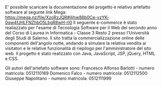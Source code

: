E' possibile scaricare la documentazione del progetto e relativo artefatto software al segunte link Mega: https://mega.nz/file/XzoRzJQR#jIihw88b0Ce-vzYK-0qw4fJHLFNZhbO5LbgR8wH-rI0
Il seguente e-commerce è stato realiazzato per l'esame di Tecnologia Software per il Web del secondo anno del Corso di Laurea in Informatica - Classe 3 Resto 2 
presso l'Università degli Studi di Salerno. Il sito tratta la commercializzazione online delle componenti dell'angolo notte, andando a simulare la relativa vendita 
ai visitatori e le relative funzionalità di riepilogo per l'amministratore del sito web. 
Il progetto è stato realizzato con Java, JavaScript, JSP, jQuery, HTML e CSS.


Gli autori dell'artefatto software sono: 
Francesco Alfonso Barlotti - numero matricola: 0512110169 
Domenico Falco - numero matricola: 0512112500 
Giuseppe Napolitano - numero matricola: 0512111999
